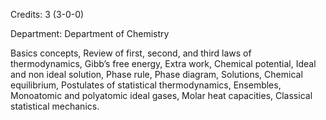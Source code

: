 Credits: 3 (3-0-0)

Department: Department of Chemistry

Basics concepts, Review of first, second, and third laws of thermodynamics, Gibb’s free energy, Extra work, Chemical potential, Ideal and non ideal solution, Phase rule, Phase diagram, Solutions, Chemical equilibrium, Postulates of statistical thermodynamics, Ensembles, Monoatomic and polyatomic ideal gases, Molar heat capacities, Classical statistical mechanics.
